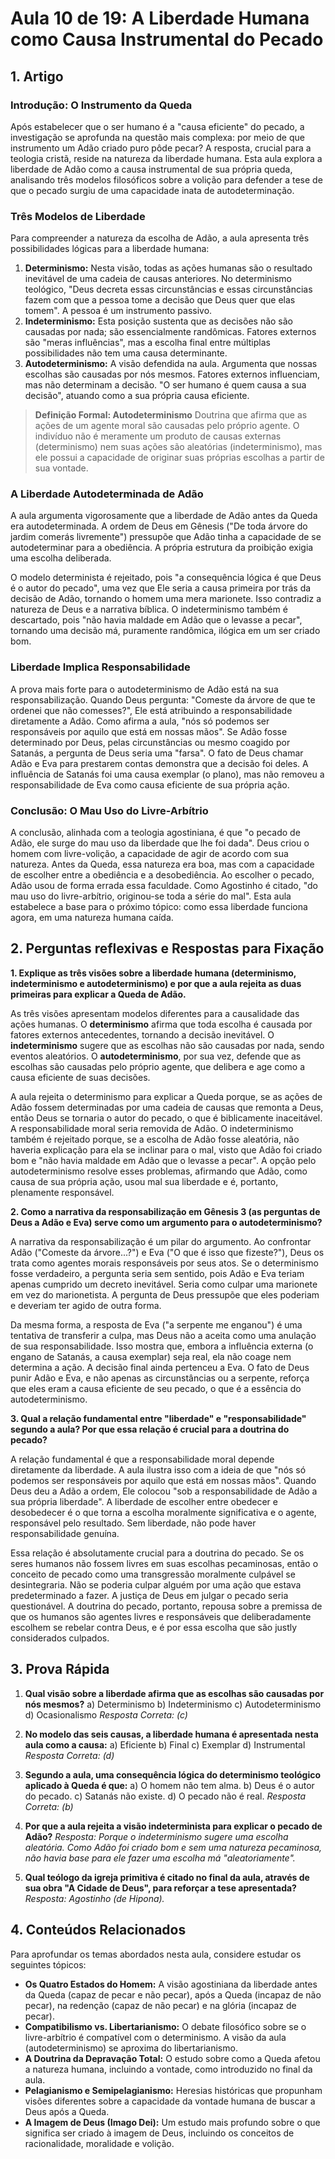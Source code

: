  
# Aula 10 de 19: A Liberdade Humana como Causa Instrumental do Pecado

## 1. Artigo

### Introdução: O Instrumento da Queda

Após estabelecer que o ser humano é a "causa eficiente" do pecado, a investigação se aprofunda na questão mais complexa: por meio de que instrumento um Adão criado puro pôde pecar? A resposta, crucial para a teologia cristã, reside na natureza da liberdade humana. Esta aula explora a liberdade de Adão como a causa instrumental de sua própria queda, analisando três modelos filosóficos sobre a volição para defender a tese de que o pecado surgiu de uma capacidade inata de autodeterminação.

### Três Modelos de Liberdade

Para compreender a natureza da escolha de Adão, a aula apresenta três possibilidades lógicas para a liberdade humana:

1.  **Determinismo:** Nesta visão, todas as ações humanas são o resultado inevitável de uma cadeia de causas anteriores. No determinismo teológico, "Deus decreta essas circunstâncias e essas circunstâncias fazem com que a pessoa tome a decisão que Deus quer que elas tomem". A pessoa é um instrumento passivo.
2.  **Indeterminismo:** Esta posição sustenta que as decisões não são causadas por nada; são essencialmente randômicas. Fatores externos são "meras influências", mas a escolha final entre múltiplas possibilidades não tem uma causa determinante.
3.  **Autodeterminismo:** A visão defendida na aula. Argumenta que nossas escolhas são causadas por nós mesmos. Fatores externos influenciam, mas não determinam a decisão. "O ser humano é quem causa a sua decisão", atuando como a sua própria causa eficiente.

> **Definição Formal: Autodeterminismo**
> Doutrina que afirma que as ações de um agente moral são causadas pelo próprio agente. O indivíduo não é meramente um produto de causas externas (determinismo) nem suas ações são aleatórias (indeterminismo), mas ele possui a capacidade de originar suas próprias escolhas a partir de sua vontade.

### A Liberdade Autodeterminada de Adão

A aula argumenta vigorosamente que a liberdade de Adão antes da Queda era autodeterminada. A ordem de Deus em Gênesis ("De toda árvore do jardim comerás livremente") pressupõe que Adão tinha a capacidade de se autodeterminar para a obediência. A própria estrutura da proibição exigia uma escolha deliberada.

O modelo determinista é rejeitado, pois "a consequência lógica é que Deus é o autor do pecado", uma vez que Ele seria a causa primeira por trás da decisão de Adão, tornando o homem uma mera marionete. Isso contradiz a natureza de Deus e a narrativa bíblica. O indeterminismo também é descartado, pois "não havia maldade em Adão que o levasse a pecar", tornando uma decisão má, puramente randômica, ilógica em um ser criado bom.

### Liberdade Implica Responsabilidade

A prova mais forte para o autodeterminismo de Adão está na sua responsabilização. Quando Deus pergunta: "Comeste da árvore de que te ordenei que não comesses?", Ele está atribuindo a responsabilidade diretamente a Adão. Como afirma a aula, "nós só podemos ser responsáveis por aquilo que está em nossas mãos". Se Adão fosse determinado por Deus, pelas circunstâncias ou mesmo coagido por Satanás, a pergunta de Deus seria uma "farsa". O fato de Deus chamar Adão e Eva para prestarem contas demonstra que a decisão foi deles. A influência de Satanás foi uma causa exemplar (o plano), mas não removeu a responsabilidade de Eva como causa eficiente de sua própria ação.

### Conclusão: O Mau Uso do Livre-Arbítrio

A conclusão, alinhada com a teologia agostiniana, é que "o pecado de Adão, ele surge do mau uso da liberdade que lhe foi dada". Deus criou o homem com livre-volição, a capacidade de agir de acordo com sua natureza. Antes da Queda, essa natureza era boa, mas com a capacidade de escolher entre a obediência e a desobediência. Ao escolher o pecado, Adão usou de forma errada essa faculdade. Como Agostinho é citado, "do mau uso do livre-arbítrio, originou-se toda a série do mal". Esta aula estabelece a base para o próximo tópico: como essa liberdade funciona agora, em uma natureza humana caída.

## 2. Perguntas reflexivas e Respostas para Fixação

**1. Explique as três visões sobre a liberdade humana (determinismo, indeterminismo e autodeterminismo) e por que a aula rejeita as duas primeiras para explicar a Queda de Adão.**

As três visões apresentam modelos diferentes para a causalidade das ações humanas. O **determinismo** afirma que toda escolha é causada por fatores externos antecedentes, tornando a decisão inevitável. O **indeterminismo** sugere que as escolhas não são causadas por nada, sendo eventos aleatórios. O **autodeterminismo**, por sua vez, defende que as escolhas são causadas pelo próprio agente, que delibera e age como a causa eficiente de suas decisões.

A aula rejeita o determinismo para explicar a Queda porque, se as ações de Adão fossem determinadas por uma cadeia de causas que remonta a Deus, então Deus se tornaria o autor do pecado, o que é biblicamente inaceitável. A responsabilidade moral seria removida de Adão. O indeterminismo também é rejeitado porque, se a escolha de Adão fosse aleatória, não haveria explicação para ela se inclinar para o mal, visto que Adão foi criado bom e "não havia maldade em Adão que o levasse a pecar". A opção pelo autodeterminismo resolve esses problemas, afirmando que Adão, como causa de sua própria ação, usou mal sua liberdade e é, portanto, plenamente responsável.

**2. Como a narrativa da responsabilização em Gênesis 3 (as perguntas de Deus a Adão e Eva) serve como um argumento para o autodeterminismo?**

A narrativa da responsabilização é um pilar do argumento. Ao confrontar Adão ("Comeste da árvore...?") e Eva ("O que é isso que fizeste?"), Deus os trata como agentes morais responsáveis por seus atos. Se o determinismo fosse verdadeiro, a pergunta seria sem sentido, pois Adão e Eva teriam apenas cumprido um decreto inevitável. Seria como culpar uma marionete em vez do marionetista. A pergunta de Deus pressupõe que eles poderiam e deveriam ter agido de outra forma.

Da mesma forma, a resposta de Eva ("a serpente me enganou") é uma tentativa de transferir a culpa, mas Deus não a aceita como uma anulação de sua responsabilidade. Isso mostra que, embora a influência externa (o engano de Satanás, a causa exemplar) seja real, ela não coage nem determina a ação. A decisão final ainda pertenceu a Eva. O fato de Deus punir Adão e Eva, e não apenas as circunstâncias ou a serpente, reforça que eles eram a causa eficiente de seu pecado, o que é a essência do autodeterminismo.

**3. Qual a relação fundamental entre "liberdade" e "responsabilidade" segundo a aula? Por que essa relação é crucial para a doutrina do pecado?**

A relação fundamental é que a responsabilidade moral depende diretamente da liberdade. A aula ilustra isso com a ideia de que "nós só podemos ser responsáveis por aquilo que está em nossas mãos". Quando Deus deu a Adão a ordem, Ele colocou "sob a responsabilidade de Adão a sua própria liberdade". A liberdade de escolher entre obedecer e desobedecer é o que torna a escolha moralmente significativa e o agente, responsável pelo resultado. Sem liberdade, não pode haver responsabilidade genuína.

Essa relação é absolutamente crucial para a doutrina do pecado. Se os seres humanos não fossem livres em suas escolhas pecaminosas, então o conceito de pecado como uma transgressão moralmente culpável se desintegraria. Não se poderia culpar alguém por uma ação que estava predeterminado a fazer. A justiça de Deus em julgar o pecado seria questionável. A doutrina do pecado, portanto, repousa sobre a premissa de que os humanos são agentes livres e responsáveis que deliberadamente escolhem se rebelar contra Deus, e é por essa escolha que são justly considerados culpados.

## 3. Prova Rápida

1.  **Qual visão sobre a liberdade afirma que as escolhas são causadas por nós mesmos?**
    a) Determinismo
    b) Indeterminismo
    c) Autodeterminismo
    d) Ocasionalismo
    *Resposta Correta: (c)*

2.  **No modelo das seis causas, a liberdade humana é apresentada nesta aula como a causa:**
    a) Eficiente
    b) Final
    c) Exemplar
    d) Instrumental
    *Resposta Correta: (d)*

3.  **Segundo a aula, uma consequência lógica do determinismo teológico aplicado à Queda é que:**
    a) O homem não tem alma.
    b) Deus é o autor do pecado.
    c) Satanás não existe.
    d) O pecado não é real.
    *Resposta Correta: (b)*

4.  **Por que a aula rejeita a visão indeterminista para explicar o pecado de Adão?**
    *Resposta: Porque o indeterminismo sugere uma escolha aleatória. Como Adão foi criado bom e sem uma natureza pecaminosa, não havia base para ele fazer uma escolha má "aleatoriamente".*

5.  **Qual teólogo da igreja primitiva é citado no final da aula, através de sua obra "A Cidade de Deus", para reforçar a tese apresentada?**
    *Resposta: Agostinho (de Hipona).*

## 4. Conteúdos Relacionados

Para aprofundar os temas abordados nesta aula, considere estudar os seguintes tópicos:

*   **Os Quatro Estados do Homem:** A visão agostiniana da liberdade antes da Queda (capaz de pecar e não pecar), após a Queda (incapaz de não pecar), na redenção (capaz de não pecar) e na glória (incapaz de pecar).
*   **Compatibilismo vs. Libertarianismo:** O debate filosófico sobre se o livre-arbítrio é compatível com o determinismo. A visão da aula (autodeterminismo) se aproxima do libertarianismo.
*   **A Doutrina da Depravação Total:** O estudo sobre como a Queda afetou a natureza humana, incluindo a vontade, como introduzido no final da aula.
*   **Pelagianismo e Semipelagianismo:** Heresias históricas que propunham visões diferentes sobre a capacidade da vontade humana de buscar a Deus após a Queda.
*   **A Imagem de Deus (Imago Dei):** Um estudo mais profundo sobre o que significa ser criado à imagem de Deus, incluindo os conceitos de racionalidade, moralidade e volição. 